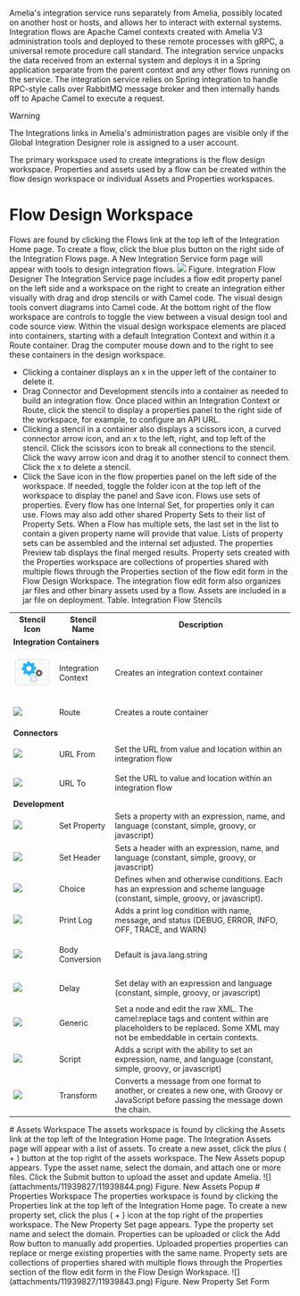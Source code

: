 Amelia's integration service runs separately from Amelia, possibly located on another host or hosts, and allows her to interact with external systems. Integration flows are Apache Camel contexts created with Amelia V3 administration tools and deployed to these remote processes with gRPC, a universal remote procedure call standard.
The integration service unpacks the data received from an external system and deploys it in a Spring application separate from the parent context and any other flows running on the service. The integration service relies on Spring integration to handle RPC-style calls over RabbitMQ message broker and then internally hands off to Apache Camel to execute a request.
> [!warning]  
>
> The Integrations links in Amelia's administration pages are visible only if the Global Integration Designer role is assigned to a user account.

The primary workspace used to create integrations is the flow design workspace. Properties and assets used by a flow can be created within the flow design workspace or individual Assets and Properties workspaces.
# Flow Design Workspace
Flows are found by clicking the Flows link at the top left of the Integration Home page. To create a flow, click the blue plus button on the right side of the Integration Flows page. A New Integration Service form page will appear with tools to design integration flows.
![](attachments/11939827/11939842.jpg)
Figure. Integration Flow Designer
The Integration Service page includes a flow edit property panel on the left side and a workspace on the right to create an integration either visually with drag and drop stencils or with Camel code. The visual design tools convert diagrams into Camel code. At the bottom right of the flow workspace are controls to toggle the view between a visual design tool and code source view.
Within the visual design workspace elements are placed into containers, starting with a default Integration Context and within it a Route container. Drag the computer mouse down and to the right to see these containers in the design workspace.
-   Clicking a container displays an x in the upper left of the container to delete it.
-   Drag Connector and Development stencils into a container as needed to build an integration flow. Once placed within an Integration Context or Route, click the stencil to display a properties panel to the right side of the workspace, for example, to configure an API URL.
-   Clicking a stencil in a container also displays a scissors icon, a curved connector arrow icon, and an x to the left, right, and top left of the stencil. Click the scissors icon to break all connections to the stencil. Click the wavy arrow icon and drag it to another stencil to connect them. Click the x to delete a stencil.
-   Click the Save icon in the flow properties panel on the left side of the workspace. If needed, toggle the folder icon at the top left of the workspace to display the panel and Save icon.
Flows use sets of properties. Every flow has one Internal Set, for properties only it can use. Flows may also add other shared Property Sets to their list of Property Sets. When a Flow has multiple sets, the last set in the list to contain a given property name will provide that value.
Lists of property sets can be assembled and the internal set adjusted. The properties Preview tab displays the final merged results. Property sets created with the Properties workspace are collections of properties shared with multiple flows through the Properties section of the flow edit form in the Flow Design Workspace.
The integration flow edit form also organizes jar files and other binary assets used by a flow. Assets are included in a jar file on deployment.
Table. Integration Flow Stencils
<table class="wrapped confluenceTable">
<tbody>
<tr class="header">
<th class="confluenceTh">Stencil Icon</th>
<th class="confluenceTh">Stencil Name</th>
<th class="confluenceTh">Description</th>
</tr>
&#10;<tr class="odd">
<td colspan="3" class="confluenceTd"><strong>Integration Containers</strong></td>
</tr>
<tr class="even">
<td class="confluenceTd"><div class="content-wrapper">
<p><img src="attachments/11939827/11939846.png" /></p>
</div></td>
<td class="confluenceTd"><div class="content-wrapper">
<p>Integration Context</p>
</div></td>
<td class="confluenceTd">Creates an integration context container</td>
</tr>
<tr class="odd">
<td class="confluenceTd"><div class="content-wrapper">
<p><img src="attachments/11939827/11939828.png" /></p>
</div></td>
<td class="confluenceTd"><div class="content-wrapper">
<p>Route</p>
</div></td>
<td class="confluenceTd">Creates a route container</td>
</tr>
<tr class="even">
<td colspan="3" class="confluenceTd"><strong>Connectors</strong></td>
</tr>
<tr class="odd">
<td class="confluenceTd"><div class="content-wrapper">
<p><img src="attachments/11939827/11939829.png" /></p>
</div></td>
<td class="confluenceTd"><div class="content-wrapper">
<p>URL From</p>
</div></td>
<td class="confluenceTd">Set the URL from value and location within an integration flow</td>
</tr>
<tr class="even">
<td class="confluenceTd"><div class="content-wrapper">
<p><img src="attachments/11939827/11939830.png" /></p>
</div></td>
<td class="confluenceTd"><div class="content-wrapper">
<p>URL To</p>
</div></td>
<td class="confluenceTd">Set the URL to value and location within an integration flow</td>
</tr>
<tr class="odd">
<td colspan="3" class="confluenceTd"><strong>Development</strong></td>
</tr>
<tr class="even">
<td class="confluenceTd"><div class="content-wrapper">
<p><img src="attachments/11939827/11939831.png" /></p>
</div></td>
<td class="confluenceTd"><div class="content-wrapper">
<p>Set Property</p>
</div></td>
<td class="confluenceTd">Sets a property with an expression, name, and language (constant, simple, groovy, or javascript)</td>
</tr>
<tr class="odd">
<td class="confluenceTd"><div class="content-wrapper">
<p><img src="attachments/11939827/11939832.png" /></p>
</div></td>
<td class="confluenceTd"><div class="content-wrapper">
<p>Set Header</p>
</div></td>
<td class="confluenceTd">Sets a header with an expression, name, and language (constant, simple, groovy, or javascript)</td>
</tr>
<tr class="even">
<td class="confluenceTd"><div class="content-wrapper">
<p><img src="attachments/11939827/11939833.png" /></p>
</div></td>
<td class="confluenceTd">Choice</td>
<td class="confluenceTd">Defines when and otherwise conditions. Each has an expression and scheme language (constant, simple, groovy, or javascript).</td>
</tr>
<tr class="odd">
<td class="confluenceTd"><div class="content-wrapper">
<p><img src="attachments/11939827/11939834.png" /></p>
</div></td>
<td class="confluenceTd"><div class="content-wrapper">
<p>Print Log</p>
</div></td>
<td class="confluenceTd">Adds a print log condition with name, message, and status (DEBUG, ERROR, INFO, OFF, TRACE, and WARN)</td>
</tr>
<tr class="even">
<td class="confluenceTd"><div class="content-wrapper">
<p><img src="attachments/11939827/11939835.png" /></p>
</div></td>
<td class="confluenceTd"><div class="content-wrapper">
<p>Body Conversion</p>
</div></td>
<td class="confluenceTd">Default is java.lang.string</td>
</tr>
<tr class="odd">
<td class="confluenceTd"><div class="content-wrapper">
<p><img src="attachments/11939827/11939836.png" /></p>
</div></td>
<td class="confluenceTd">Delay</td>
<td class="confluenceTd">Set delay with an expression and language (constant, simple, groovy, or javascript)</td>
</tr>
<tr class="even">
<td class="confluenceTd"><div class="content-wrapper">
<p><img src="attachments/11939827/11939837.png" /></p>
</div></td>
<td class="confluenceTd"><div class="content-wrapper">
<p>Generic</p>
</div></td>
<td class="confluenceTd">Set a node and edit the raw XML. The camel:replace tags and content within are placeholders to be replaced. Some XML may not be embeddable in certain contexts.</td>
</tr>
<tr class="odd">
<td class="confluenceTd"><div class="content-wrapper">
<p><img src="attachments/11939827/11939838.png" /></p>
</div></td>
<td class="confluenceTd"><div class="content-wrapper">
<p>Script</p>
</div></td>
<td class="confluenceTd">Adds a script with the ability to set an expression, name, and language (constant, simple, groovy, or javascript)</td>
</tr>
<tr class="even">
<td class="confluenceTd"><div class="content-wrapper">
<p><img src="attachments/11939827/11939839.png" /></p>
</div></td>
<td class="confluenceTd">Transform</td>
<td class="confluenceTd">Converts a message from one format to another, or creates a new one, with Groovy or JavaScript before passing the message down the chain.</td>
</tr>
</tbody>
</table>
# Assets Workspace
The assets workspace is found by clicking the Assets link at the top left of the Integration Home page. The Integration Assets page will appear with a list of assets.
To create a new asset, click the plus ( + ) button at the top right of the assets workspace. The New Assets popup appears. Type the asset name, select the domain, and attach one or more files. Click the Submit button to upload the asset and update Amelia.
![](attachments/11939827/11939844.png)
Figure. New Assets Popup
# Properties Workspace
The properties workspace is found by clicking the Properties link at the top left of the Integration Home page.
To create a new property set, click the plus ( + ) icon at the top right of the properties workspace. The New Property Set page appears. Type the property set name and select the domain. Properties can be uploaded or click the Add Row button to manually add properties. Uploaded properties properties can replace or merge existing properties with the same name.
Property sets are collections of properties shared with multiple flows through the Properties section of the flow edit form in the Flow Design Workspace.
![](attachments/11939827/11939843.png)
Figure. New Property Set Form
